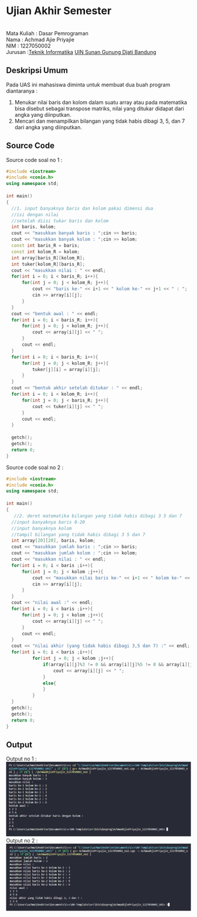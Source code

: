 # Ujian Akhir Semester 
<br>Mata Kuliah 	: Dasar Pemrograman
<br> Nama		: Achmad Ajie Priyajie
<br>NIM		:	1227050002
<br>Jurusan		:[Teknik Informatika](http://if.uinsgd.ac.id/) [UIN Sunan Gunung Djati Bandung](https://uinsgd.ac.id/) 

## Deskripsi Umum
Pada UAS ini mahasiswa diminta untuk membuat dua buah program diantaranya :<br>
  1.  Menukar nilai baris dan kolom dalam suatu array atau pada matematika bisa disebut sebagai transpose matriks, nilai yang ditukar didapat dari angka yang diinputkan.
  2.	Mencari dan menampilkan bilangan yang tidak habis dibagi 3, 5, dan 7 dari angka yang diinputkan.
## Source Code
  Source code soal no 1 :
  ```cpp
  #include <iostream>
#include <conio.h>
using namespace std;

int main()
{
    //1. input banyaknya baris dan kolom pakai dimensi dua
    //isi dengan nilai
    //setelah diisi tukar baris dan kolom
    int baris, kolom;
    cout << "masukkan banyak baris : ";cin >> baris;
    cout << "masukkan banyak kolom : ";cin >> kolom;
    const int baris_R = baris;
    const int kolom_R = kolom;
    int array[baris_R][kolom_R];
    int tuker[kolom_R][baris_R];
    cout << "masukkan nilai : " << endl;
    for(int i = 0; i < baris_R; i++){
        for(int j = 0; j < kolom_R; j++){
            cout << "baris ke-" << i+1 << " kolom ke-" << j+1 << " : ";
            cin >> array[i][j]; 
        }
    }
    cout << "bentuk awal : " << endl;
    for(int i = 0; i < baris_R; i++){
        for(int j = 0; j < kolom_R; j++){
            cout << array[i][j] << " ";
        }
        cout << endl;
    }
    for(int i = 0; i < baris_R; i++){
        for(int j = 0; j < kolom_R; j++){
            tuker[j][i] = array[i][j];
        }
    }
    cout << "bentuk akhir setelah ditukar : " << endl;
    for(int i = 0; i < kolom_R; i++){
        for(int j = 0; j < baris_R; j++){
            cout << tuker[i][j] << " ";
        }
        cout << endl;
    }
    
    getch();  
    getch();         
    return 0;
}
  ```
  Source code soal no 2 : 
  ```cpp
  #include <iostream>
#include <conio.h>
using namespace std;

int main()
{
     //2. deret matematika bilangan yang tidak habis dibagi 3 5 dan 7
    //input banyaknya baris 0-20
    //input banyaknya kolom
    //tampil bilangan yang tidak habis dibagi 3 5 dan 7
    int array[20][20], baris, kolom;
    cout << "masukkan jumlah baris : ";cin >> baris;
    cout << "masukkan jumlah kolom : ";cin >> kolom;
    cout << "masukkan nilai : " << endl;
    for(int i = 0; i < baris ;i++){
        for(int j = 0; j < kolom ;j++){
            cout << "masukkan nilai baris ke-" << i+1 << " kolom ke-" << j+1 << " : ";
            cin >> array[i][j];
        }
    }
    cout << "nilai awal :" << endl;
    for(int i = 0; i < baris ;i++){
        for(int j = 0; j < kolom ;j++){
            cout << array[i][j] << " ";
        }
        cout << endl;
    }
    cout << "nilai akhir (yang tidak habis dibagi 3,5 dan 7) :" << endl;
    for(int i = 0; i < baris ;i++){
            for(int j = 0; j < kolom ;j++){
                if(array[i][j]%3 != 0 && array[i][j]%5 != 0 && array[i][j]%7 != 0){
                    cout << array[i][j] << " ";
                }
                else{
                }
            }
    }
    getch();
    getch();
    return 0;
}

  ```
## Output
Output no 1 :
<img src="https://github.com/AchmadAjie-JIE/UAS-DasProg-Semester-1-UIN-SGD-Bandung/blob/main/AchmadAjiePriyajie_1227050002_UAS/no1.png">
Output no 2 :
<img src="https://github.com/AchmadAjie-JIE/UAS-DasProg-Semester-1-UIN-SGD-Bandung/blob/main/AchmadAjiePriyajie_1227050002_UAS/no2.png">
